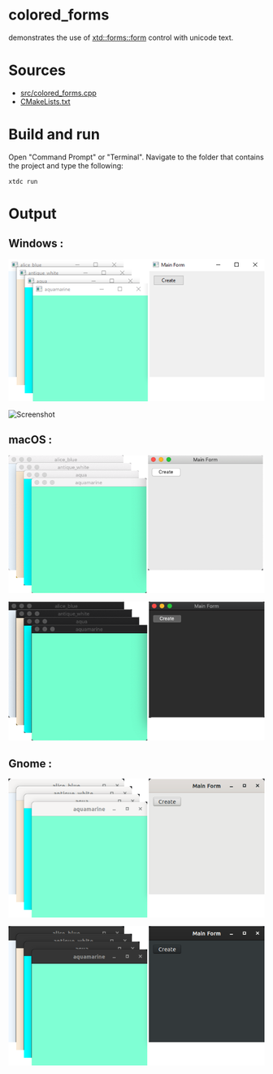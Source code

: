 # colored_forms

demonstrates the use of [xtd::forms::form](../../../../src/xtd.forms/include/xtd/forms/form.h) control with unicode text.

# Sources

* [src/colored_forms.cpp](src/colored_forms.cpp)
* [CMakeLists.txt](CMakeLists.txt)

# Build and run

Open "Command Prompt" or "Terminal". Navigate to the folder that contains the project and type the following:

```shell
xtdc run
```

# Output

## Windows :

![Screenshot](../../../../docs/pictures/examples/colored_forms_w.png)

![Screenshot](../../../../docs/pictures/examples/colored_forms_wd.png)

## macOS :

![Screenshot](../../../../docs/pictures/examples/colored_forms_m.png)

![Screenshot](../../../../docs/pictures/examples/colored_forms_md.png)

## Gnome :

![Screenshot](../../../../docs/pictures/examples/colored_forms_g.png)

![Screenshot](../../../../docs/pictures/examples/colored_forms_gd.png)

